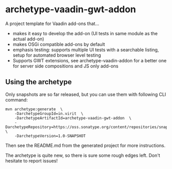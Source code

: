 # archetype-vaadin-gwt-addon

A project template for Vaadin add-ons that...

 * makes it easy to develop the add-on (UI tests in same module as the actual add-on)
 * makes OSGi compatible add-ons by default
 * emphasis testing: supports multiple UI tests with a searchable listing, setup for automated browser level testing
 * Supports GWT extensions, see archetype-vaadin-addon for a better one for server side compositions and JS only add-ons

## Using the archetype

Only snapshots are so far released, but you can use them with following CLI command:

    mvn archetype:generate  \
        -DarchetypeGroupId=in.virit  \
        -DarchetypeArtifactId=archetype-vaadin-gwt-addon  \
        -DarchetypeRepository=https://oss.sonatype.org/content/repositories/snapshots/  \
        -DarchetypeVersion=1.0-SNAPSHOT

Then see the README.md from the generated project for more instructions.

The archetype is quite new, so there is sure some rough edges left. Don't hesitate to report issues!
